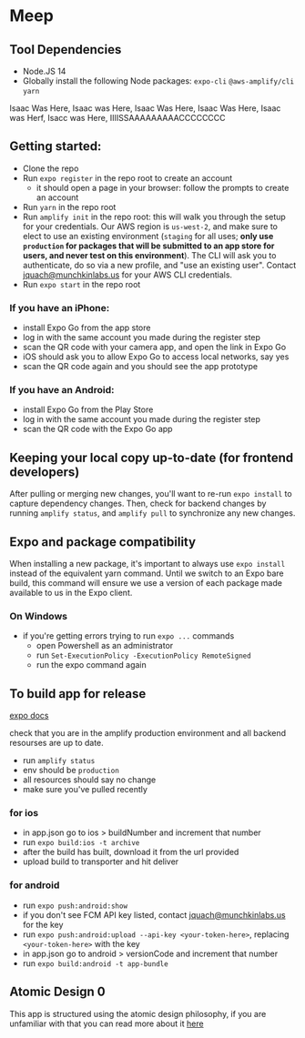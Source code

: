 # Meep

## Tool Dependencies
- Node.JS 14
- Globally install the following Node packages: `expo-cli` `@aws-amplify/cli` `yarn`


Isaac Was Here, Isaac was Here, Isaac Was Here, Isaac Was Here, Isaac was Herf, Isacc was Here, IIIISSAAAAAAAAACCCCCCCC

## Getting started:
- Clone the repo
- Run `expo register` in the repo root to create an account
    - it should open a page in your browser: follow the prompts to create an account
- Run `yarn` in the repo root
- Run `amplify init` in the repo root: this will walk you through the setup for your credentials. Our AWS region is `us-west-2`, and make sure to elect to use an existing environment (`staging` for all uses; **only use `production` for packages that will be submitted to an app store for users, and never test on this environment**). The CLI will ask you to authenticate, do so via a new profile, and "use an existing user". Contact jquach@munchkinlabs.us for your AWS CLI credentials.
- Run `expo start` in the repo root

### If you have an iPhone:
- install Expo Go from the app store
- log in with the same account you made during the register step
- scan the QR code with your camera app, and open the link in Expo Go
- iOS should ask you to allow Expo Go to access local networks, say yes
- scan the QR code again and you should see the app prototype

### If you have an Android:
- install Expo Go from the Play Store
- log in with the same account you made during the register step
- scan the QR code with the Expo Go app

## Keeping your local copy up-to-date (for frontend developers)

After pulling or merging new changes, you'll want to re-run `expo install` to capture dependency changes. Then, check
for backend changes by running `amplify status`, and `amplify pull` to synchronize any new changes.

## Expo and package compatibility

When installing a new package, it's important to always use `expo install` instead of the equivalent yarn command. Until we switch to an Expo bare build, this command will ensure we use a version of each package made available to us in the Expo client.

### On Windows
- if you're getting errors trying to run `expo ...` commands
    - open Powershell as an administrator
    - run `Set-ExecutionPolicy -ExecutionPolicy RemoteSigned`
    - run the expo command again

## To build app for release
[expo docs](https://docs.expo.io/distribution/building-standalone-apps/)

check that you are in the amplify production environment and all backend resourses are up to date.
- run `amplify status`
- env should be `production`
- all resources should say no change
- make sure you've pulled recently

### for ios
- in app.json go to ios > buildNumber and increment that number
- run `expo build:ios -t archive`
- after the build has built, download it from the url provided
- upload build to transporter and hit deliver

### for android
- run `expo push:android:show`
- if you don't see FCM API key listed, contact jquach@munchkinlabs.us for the key
- run `expo push:android:upload --api-key <your-token-here>`, replacing `<your-token-here>` with the key
- in app.json go to android > versionCode and increment that number
- run `expo build:android -t app-bundle`

## Atomic Design 0

This app is structured using the atomic design philosophy, if you are unfamiliar with that you can read more about it [here](https://bradfrost.com/blog/post/atomic-web-design/)
